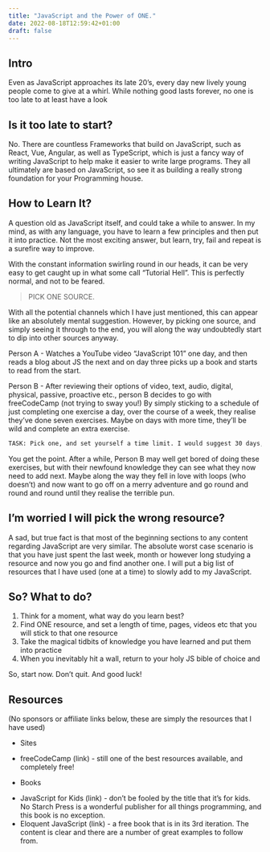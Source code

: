 ```yaml
---
title: "JavaScript and the Power of ONE."
date: 2022-08-18T12:59:42+01:00
draft: false
---
```


## Intro
Even as JavaScript approaches its late 20’s, every day new lively young people come to give at a whirl. While nothing good lasts forever, no one is too late to at least have a look

## Is it too late to start?
No. There are countless Frameworks that build on JavaScript, such as React, Vue, Angular, as well as TypeScript, which is just a fancy way of writing JavaScript to help make it easier to write large programs. They all ultimately are based on JavaScript, so see it as building a really strong foundation for your Programming house.

## How to Learn It?
A question old as JavaScript itself, and could take a while to answer. In my mind, as with any language, you have to learn a few principles and then put it into practice. Not the most exciting answer, but learn, try, fail and repeat is a surefire way to improve.

With the constant information swirling round in our heads, it can be very easy to get caught up in what some call “Tutorial Hell”. This is perfectly normal, and not to be feared.

>PICK ONE SOURCE. 

With all the potential channels which I have just mentioned, this can appear like an absolutely mental suggestion. However, by picking one source, and simply seeing it through to the end, you will along the way undoubtedly start to dip into other sources anyway.

Person A - Watches a YouTube video “JavaScript 101” one day, and then reads a blog about JS the next and on day three picks up a book and starts to read from the start.

Person B - After reviewing their options of video, text, audio, digital, physical, passive, proactive etc., person B decides to go with freeCodeCamp (not trying to sway you!) By simply sticking to a schedule of just completing one exercise a day, over the course of a week, they realise they’ve done seven exercises. Maybe on days with more time, they’ll be wild and complete an extra exercise.

```zsh
TASK: Pick one, and set yourself a time limit. I would suggest 30 days, and then if you cover just ten minutes a day, that’s five hours by the end of your month.
```

You get the point. After a while, Person B may well get bored of doing these exercises, but with their newfound knowledge they can see what they now need to add next. Maybe along the way they fell in love with loops (who doesn’t) and now want to go off on a merry adventure and go round and round and round until they realise the terrible pun.

## I’m worried I will pick the wrong resource?
A sad, but true fact is that most of the beginning sections to any content regarding JavaScript are very similar. The absolute worst case scenario is that you have just spent the last week, month or however long studying a resource and now you go and find another one. I will put a big list of resources that I have used (one at a time) to slowly add to my JavaScript.

## So? What to do?
1. Think for a moment, what way do you learn best?
2. Find ONE resource, and set a length of time, pages, videos etc that you will stick to that one resource
3. Take the magical tidbits of knowledge you have learned and put them into practice
4. When you inevitably hit a wall, return to your holy JS bible of choice and 

So, start now. Don’t quit. And good luck!

## Resources
(No sponsors or affiliate links below, these are simply the resources that I have used)

- Sites
* freeCodeCamp (link) - still one of the best resources available, and completely free!

- Books
* JavaScript for Kids (link) - don’t be fooled by the title that it’s for kids. No Starch Press is a wonderful publisher for all things programming, and this book is no exception.
* Eloquent JavaScript (link) - a free book that is in its 3rd iteration. The content is clear and there are a number of great examples to follow from.